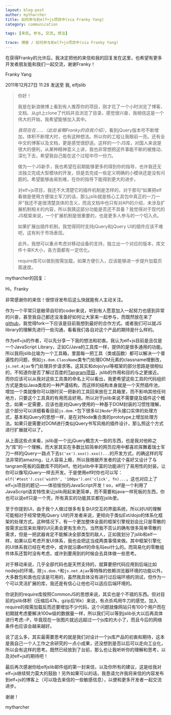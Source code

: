 ```yaml
---
layout: blog-post
author: mytharcher
title: 如何参与到elf+js项目中(via Franky Yang)
category: communication

tags: [来信, 参与, 交流, 想法]

trace: 博客 / 如何参与到elf+js项目中(via Franky Yang)
---
```


在获得Franky的允许后，我决定把他的来信和我的回复发在这里，也希望有更多开发者朋友能和我们一起交流，谢谢Franky！

Franky Yang

2011年12月27日 11:28 发送至 我, elfjslib

> 你好！
>
> 我是在新浪微博上看到有人推荐你的项目，刚才花了一个小时浏览了博客、文档、从git上clone了代码并且浏览了目录，感觉很兴奋，我相信这是一个伟大的开始，我希望能够加入其中。
>
> *我现在在……（此处省略Franky的自我介绍）*，看到jQuery版本号不断增加，体积不断增大时，也有这种想法。所以你的工程让我眼前一亮。还有全中文的博客以及文档，更是感觉很舒适。这样的一个JS库，对国人来说是很大的便利，从某种精神意义上讲，我也非常想把这件事能不断的被推动、深化下去，希望我自己能在这个过程中尽一份力。
>
> 做为一个JS新手，我也希望在前期能够更多的得到你的指导，也许我还无法独立完成大型模块的开发，但是去完成一些定义明确的小模块还是没有问题的。希望能够由易到难，在你的指导下能得到更大的进步。
>
> 对elf+js项目，我还不大清楚它的插件机制是怎样的，对于那句“如果把elf看做是使用方便瑞士军刀的话，那么jslib就是核心工具包中真正的一刀一斧”我还不是很清楚具体的含义，而且文档中也只有对API的介绍，未涉及扩展机制相关的内容，所以我猜这部分功能是否还不具备？我觉得对于现代的JS框架来说，一个扩展机制是很重要的，也是更多人参与的一个切入点。
>
> 如果扩展出插件机制，我觉得同时支持jQuery和jQuery UI的插件应该不难吧，这有利于市场表现。
>
> 此外，我想可以重点考虑对移动设备的支持，独立出一个对应的版本，库文件十来K大小，各方面都有一定优化。
>
> require库可以做到按需加载，如果方便引入，应该能够进一步提升加载页面速度。

mytharcher的回复：

Hi，Franky

非常感谢你的来信！很惊讶发布后这么快就能有人主动关注。

作为一个平常只是敝帚自珍的coder来说，听到有人愿意加入一起努力也感到异常的兴奋，甚至我自己都还没准备好如何让大家来一起参与，而既然放在来了[github](https://github.com/elfjs/)，我觉得fork一下应该是目前我想到最好的合作方式。或者我们可以就JS library的理解先进行一些沟通，看看我们各自对这个产品的期待是什么样的。

作为elf+js的作者，可以先分享一下我的想法和初衷。我认为elf+js目前是且仅是一个JavaScript Library，正如C/Java的工具库一样，提供的是很多通用的功能。所以我将jslib比喻为一个工具箱，里面每一把工具（类或函数）都可以解决一个普遍性的问题，例如`js.dom.ClassName`类专门处理DOM元素的classname增删改，`js.net.Ajax`专门处理异步请求等。这其实和dojo/yui等框架的部分思路是很相似的，不知道你是否了解过百度的[Tangram项目](http://tangram.baidu.com/)，jslib的作用和目的与之更接近。而你应该可以从我对这些工具类的命名上可以看出，我更希望这些工具的代码组织方式是类似Java类库的一种严谨结构，而这样的结构本身就是一个天然插件池，增加一个类就像你可以随时买一把新的工具回来放在工具箱里，而不影响其他任何地方，只要这个工具真的有用而且好用。所以对于jslib来说不需要提及插件这个概念，如果一定需要，应该也是对jQuery使用的一种基于DOM封装的习惯性理解，这个部分可以详细看看目前`js.dom.*`包下很多以`INode*`开头接口实体的处理方式，基本和jQuery的思想一样，是在对Node集合类的prototype上增加处理方法。如果只是需要对DOM进行类似jQuery书写风格的插件设计，那么照这个方式进行扩展就可以了。

从上面这些点来看，jslib是一个比jQuery概念大一些的东西，也是我对他称之为“库”的一个理解。而大家其实在多数比较简单的网页应用中都喜欢挥舞着瑞士军刀一样的jQuery一路点下去`$('xx').xxx().xxx()...`的开发方式，的确这样的写法非常的amazing，让人容易上瘾，所以我根据开发者的这个喜好又设计了与tangram死板的函数库不同的elf。他对jslib中丰富的功能进行了易用性的封装，让你可以像写jQuery一样去开发。于是使用elf时你也可以写：`elf('#test').css('width', '100px').on('click', fn)...`，这也对应上了elf+js项目的题记——体验愉悦的JavaScript开发！so，elf是一个利用了JavaScript语言特性来让jslib用起来更简单，而不需要和java一样死板的东西，你也可以说elf只是一个壳，所有真实的功能其实都在jslib里。

至于你提到UI，由于我个人做过很多有复杂UI交互的界面系统，所以对UI的理解可能相对于经常使用jQuery UI的开发者来说，更倾向于类似Ext/dojo的体系化框架的处理方式。这种情况下，有一个更加整体全面的框架引擎规划会比只是零散的按需求出现来处理的UI元素会更有生命力。当然我不否认的确有很多简单零散的需求，但是一把武器肯定不能解决全部类型的敌人，正如我划分了jslib和elf一样，如果以后考虑开发UI体系，我也会把这当成两类事情来做。其中框架引擎化的UI体系我已经在考虑中，或许就沿袭elf的命名叫eui什么的。而简易化的零散组件体系还暂时没有考虑，或许到要用到的时候会去具体做一些思考。

对于移动来说，几乎全部代码也是天然支持的，就算要把代码应用到后端比如nodejs的环境，除`js.dom.*`和`js.net.Ajax`等特殊的依赖浏览器环境的功能以外，大多数包和类也应该是可用的，虽然我具体没有进行过后端环境的测试，但作为一个可以灵活扩展的库，我还是有信心让他也可以适应后端环境的。

你说到的require库按照CommonJS的思想来说，其实也是个不错的东西。但对目前的jslib体积（压缩后47k，gzip后16k）来说，有点杀鸡用牛刀的感觉。加入require的按需加载反而还要增加不少代码，这个问题就像网站只有100个用户而在初期就考虑要解决100w级的数据量一样，所以我们可以等到jslib长大以后再具体进行考虑:-P，毕竟现在一张图片就远远超过一个js库的大小了，而且今后的网络条件也应该会越来越好。

说了这么多，其实最需要思考的就是我们对设计一个js库产品的初衷和期待，这本是我自己一个人工作之余研究的一点小成果，还没想到是否以后可以走向工业化，所以会有这样的思考。既然已经放到了台前，那么也让我听听你的理解和思考，以及对elf+js的期待吧！

最后再次感谢你给elfjslib邮件组的第一封来信，以及你所有的建议，这是给我对elf+js继续努力莫大的鼓励！另外如果可以的话，我恳请允许我将来信的内容发布到elf+js的博客上（可以隐去来信的一些敏感信息），以便和更多开发者一起交流进步。

谢谢！

mytharcher